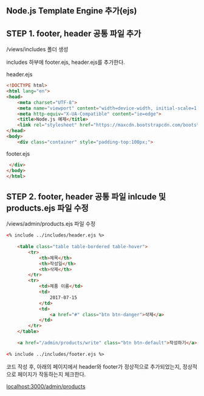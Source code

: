 ## **Node.js Template Engine 추가(ejs)**

## STEP 1. footer, header 공통 파일 추가

/views/includes 폴더 생성

includes 하부에 footer.ejs, header.ejs를 추가한다.

header.ejs

```html
<!DOCTYPE html>
<html lang="en">
<head>
    <meta charset="UTF-8">
    <meta name="viewport" content="width=device-width, initial-scale=1.0">
    <meta http-equiv="X-UA-Compatible" content="ie=edge">
    <title>Node.js 예제</title>
    <link rel="stylesheet" href="https://maxcdn.bootstrapcdn.com/bootstrap/3.3.7/css/bootstrap.min.css">
</head>
<body>
    <div class="container" style="padding-top:100px;">
```

footer.ejs
```html
 </div>    
</body>
</html>
```

## STEP 2. footer, header 공통 파일 inlcude 및 products.ejs 파일 수정
/views/admin/products.ejs 파일 수정
```html
<% include ../includes/header.ejs %>
 
    <table class="table table-bordered table-hover">
        <tr>
            <th>제목</th>
            <th>작성일</th>
            <th>삭제</th>
        </tr>
        <tr>
            <td>제품 이름</td>
            <td>
                2017-07-15
            </td>
            <td>
                <a href="#" class="btn btn-danger">삭제</a>
            </td>
        </tr>
    </table>
 
    <a href="/admin/products/write" class="btn btn-default">작성하기</a>
 
<% include ../includes/footer.ejs %>
```

코드 작성 후, 아래의 페이지에서 header와 footer가 정상적으로 추가되었는지, 정상적으로 페이지가 작동하는지 체크한다.

[localhost:3000/admin/products](localhost:3000/admin/products)
